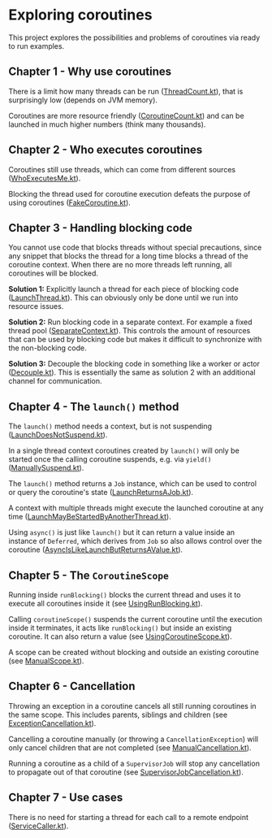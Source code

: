 # Exploring coroutines

This project explores the possibilities and problems of coroutines via ready to run examples.

## Chapter 1 - Why use coroutines

There is a limit how many threads can be run ([ThreadCount.kt](src/main/kotlin/chapter1/ThreadCount.kt)),
that is surprisingly low (depends on JVM memory).

Coroutines are more resource friendly ([CoroutineCount.kt](src/main/kotlin/chapter1/CoroutineCount.kt))
and can be launched in much higher numbers (think many thousands).

## Chapter 2 - Who executes coroutines

Coroutines still use threads, which can come from different
sources ([WhoExecutesMe.kt](src/main/kotlin/chapter2/WhoExecutesMe.kt)).

Blocking the thread used for coroutine execution defeats
the purpose of using coroutines ([FakeCoroutine.kt](src/main/kotlin/chapter2/FakeCoroutine.kt)).

## Chapter 3 - Handling blocking code

You cannot use code that blocks threads without special precautions, since any snippet
that blocks the thread for a long time blocks a thread of the coroutine context.
When there are no more threads left running, all coroutines will be blocked.

__Solution 1:__ Explicitly launch a thread for each piece of blocking code
([LaunchThread.kt](src/main/kotlin/chapter3/LaunchThread.kt)). This can obviously only be done until we run 
into resource issues.

__Solution 2:__ Run blocking code in a separate context. For example a fixed thread pool
([SeparateContext.kt](src/main/kotlin/chapter3/SeparateContext.kt)). This controls the amount of resources
that can be used by blocking code but makes it difficult to synchronize with the non-blocking code.

__Solution 3:__ Decouple the blocking code in something like a worker or actor 
([Decouple.kt](src/main/kotlin/chapter3/Decouple.kt)). This is essentially the same as solution 2 with
an additional channel for communication.

## Chapter 4 - The `launch()` method

The `launch()` method needs a context, but is not suspending
([LaunchDoesNotSuspend.kt](src/main/kotlin/chapter4/LaunchDoesNotSuspend.kt)).

In a single thread context coroutines created by `launch()` will only be started once the 
calling coroutine suspends, e.g. via `yield()`
([ManuallySuspend.kt](src/main/kotlin/chapter4/ManuallySuspend.kt)).

The `launch()` method returns a `Job` instance, which can be used to control or query the coroutine's state
([LaunchReturnsAJob.kt](src/main/kotlin/chapter4/LaunchReturnsAJob.kt)).

A context with multiple threads might execute the launched coroutine at any time
([LaunchMayBeStartedByAnotherThread.kt](src/main/kotlin/chapter4/LaunchMayBeStartedByAnotherThread.kt)).

Using `async()` is just like `launch()` but it can return a value inside an instance of `Deferred`, which
derives from `Job` so also allows control over the coroutine
([AsyncIsLikeLaunchButReturnsAValue.kt](src/main/kotlin/chapter4/AsyncIsLikeLaunchButReturnsAValue.kt)).

## Chapter 5 - The `CoroutineScope`

Running inside `runBlocking()` blocks the current thread and uses it to execute all coroutines inside it
(see [UsingRunBlocking.kt](src/main/kotlin/chapter5/UsingRunBlocking.kt)).

Calling `coroutineScope()` suspends the current coroutine until the execution inside it terminates, it acts
like `runBlocking()` but inside an existing coroutine. It can also return a value
(see [UsingCoroutineScope.kt](src/main/kotlin/chapter5/UsingCoroutineScope.kt)).

A scope can be created without blocking and outside an existing coroutine
(see [ManualScope.kt](src/main/kotlin/chapter5/ManualScope.kt)).

## Chapter 6 - Cancellation

Throwing an exception in a coroutine cancels all still running coroutines in the same scope. This includes
parents, siblings and children (see [ExceptionCancellation.kt](src/main/kotlin/chapter6/ExceptionCancellation.kt)).

Cancelling a coroutine manually (or throwing a `CancellationException`) will only cancel children 
that are not completed (see [ManualCancellation.kt](src/main/kotlin/chapter6/ManualCancellation.kt)).

Running a coroutine as a child of a `SupervisorJob` will stop any cancellation to propagate out of that coroutine
(see [SupervisorJobCancellation.kt](src/main/kotlin/chapter6/SupervisorJobCancellation.kt)).

## Chapter 7 - Use cases

There is no need for starting a thread for each call to a remote endpoint 
([ServiceCaller.kt](src/main/kotlin/chapter7/ServiceCaller.kt)).


